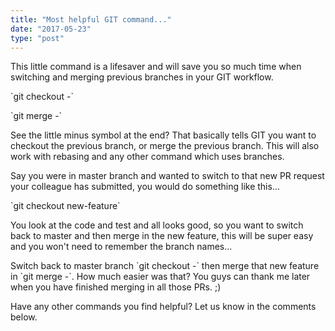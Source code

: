 ```yaml
---
title: "Most helpful GIT command..."
date: "2017-05-23"
type: "post"
---
```


This little command is a lifesaver and will save you so much time when switching and merging previous branches in your GIT workflow.

\`git checkout -\`

\`git merge -\`

See the little minus symbol at the end? That basically tells GIT you want to checkout the previous branch, or merge the previous branch. This will also work with rebasing and any other command which uses branches.

Say you were in master branch and wanted to switch to that new PR request your colleague has submitted, you would do something like this...

\`git checkout new-feature\`

You look at the code and test and all looks good, so you want to switch back to master and then merge in the new feature, this will be super easy and you won't need to remember the branch names...

Switch back to master branch \`git checkout -\` then merge that new feature in \`git merge -\`. How much easier was that? You guys can thank me later when you have finished merging in all those PRs. ;)

Have any other commands you find helpful? Let us know in the comments below.
